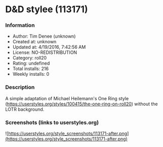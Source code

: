 # D&D stylee (113171)

### Information
- Author: Tim Denee (unknown)
- Created at: unknown
- Updated at: 4/19/2016, 7:42:56 AM
- License: NO-REDISTRIBUTION
- Category: roll20
- Rating: undefined
- Total installs: 216
- Weekly installs: 0


### Description
A simple adaptation of Michael Heilemann's One Ring style (https://userstyles.org/styles/100415/the-one-ring-on-roll20) without the LOTR background.


### Screenshots (links to userstyles.org)
![https://userstyles.org/style_screenshots/113171-after.png](https://userstyles.org/style_screenshots/113171-after.png)


